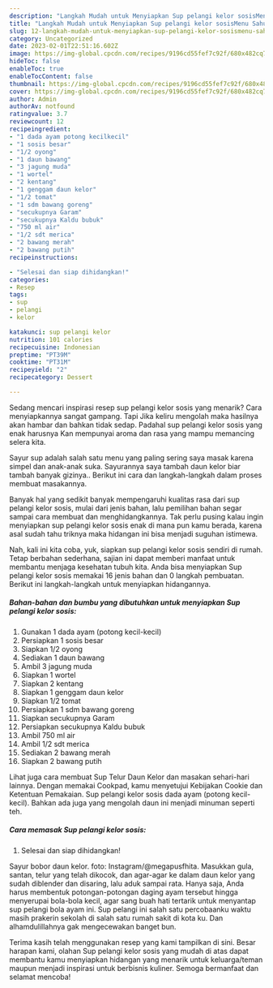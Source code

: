 ```yaml
---
description: "Langkah Mudah untuk Menyiapkan Sup pelangi kelor sosisMenu Sahur"
title: "Langkah Mudah untuk Menyiapkan Sup pelangi kelor sosisMenu Sahur"
slug: 12-langkah-mudah-untuk-menyiapkan-sup-pelangi-kelor-sosismenu-sahur
category: Uncategorized
date: 2023-02-01T22:51:16.602Z
image: https://img-global.cpcdn.com/recipes/9196cd55fef7c92f/680x482cq70/sup-pelangi-kelor-sosis-foto-resep-utama.jpg
hideToc: false
enableToc: true
enableTocContent: false
thumbnail: https://img-global.cpcdn.com/recipes/9196cd55fef7c92f/680x482cq70/sup-pelangi-kelor-sosis-foto-resep-utama.jpg
cover: https://img-global.cpcdn.com/recipes/9196cd55fef7c92f/680x482cq70/sup-pelangi-kelor-sosis-foto-resep-utama.jpg
author: Admin
authorAv: notfound
ratingvalue: 3.7
reviewcount: 12
recipeingredient:
- "1 dada ayam potong kecilkecil"
- "1 sosis besar"
- "1/2 oyong"
- "1 daun bawang"
- "3 jagung muda"
- "1 wortel"
- "2 kentang"
- "1 genggam daun kelor"
- "1/2 tomat"
- "1 sdm bawang goreng"
- "secukupnya Garam"
- "secukupnya Kaldu bubuk"
- "750 ml air"
- "1/2 sdt merica"
- "2 bawang merah"
- "2 bawang putih"
recipeinstructions:

- "Selesai dan siap dihidangkan!"
categories:
- Resep
tags:
- sup
- pelangi
- kelor

katakunci: sup pelangi kelor 
nutrition: 101 calories
recipecuisine: Indonesian
preptime: "PT39M"
cooktime: "PT31M"
recipeyield: "2"
recipecategory: Dessert

---
```



Sedang mencari inspirasi resep sup pelangi kelor sosis yang menarik? Cara menyiapkannya sangat gampang. Tapi Jika keliru mengolah maka hasilnya akan hambar dan bahkan tidak sedap. Padahal sup pelangi kelor sosis yang enak harusnya Kan mempunyai aroma dan rasa yang mampu memancing selera kita.


Sayur sup adalah salah satu menu yang paling sering saya masak karena simpel dan anak-anak suka. Sayurannya saya tambah daun kelor biar tambah banyak gizinya.. Berikut ini cara dan langkah-langkah dalam proses membuat masakannya.

Banyak hal yang sedikit banyak mempengaruhi kualitas rasa dari sup pelangi kelor sosis, mulai dari jenis bahan, lalu pemilihan bahan segar sampai cara membuat dan menghidangkannya. Tak perlu pusing kalau ingin menyiapkan sup pelangi kelor sosis enak di mana pun kamu berada, karena asal sudah tahu triknya maka hidangan ini bisa menjadi suguhan istimewa.


Nah, kali ini kita coba, yuk, siapkan sup pelangi kelor sosis sendiri di rumah. Tetap berbahan sederhana, sajian ini dapat memberi manfaat untuk membantu menjaga kesehatan tubuh kita. Anda bisa menyiapkan Sup pelangi kelor sosis memakai 16 jenis bahan dan 0 langkah pembuatan. Berikut ini langkah-langkah untuk menyiapkan hidangannya.

<!--inarticleads1-->

##### Bahan-bahan dan bumbu yang dibutuhkan untuk menyiapkan Sup pelangi kelor sosis:

1. Gunakan 1 dada ayam (potong kecil-kecil)
1. Persiapkan 1 sosis besar
1. Siapkan 1/2 oyong
1. Sediakan 1 daun bawang
1. Ambil 3 jagung muda
1. Siapkan 1 wortel
1. Siapkan 2 kentang
1. Siapkan 1 genggam daun kelor
1. Siapkan 1/2 tomat
1. Persiapkan 1 sdm bawang goreng
1. Siapkan secukupnya Garam
1. Persiapkan secukupnya Kaldu bubuk
1. Ambil 750 ml air
1. Ambil 1/2 sdt merica
1. Sediakan 2 bawang merah
1. Siapkan 2 bawang putih


Lihat juga cara membuat Sup Telur Daun Kelor dan masakan sehari-hari lainnya. Dengan memakai Cookpad, kamu menyetujui Kebijakan Cookie dan Ketentuan Pemakaian. Sup pelangi kelor sosis dada ayam (potong kecil-kecil). Bahkan ada juga yang mengolah daun ini menjadi minuman seperti teh. 

<!--inarticleads2-->

##### Cara memasak Sup pelangi kelor sosis:


1. Selesai dan siap dihidangkan!

Sayur bobor daun kelor. foto: Instagram/@megapusfhita. Masukkan gula, santan, telur yang telah dikocok, dan agar-agar ke dalam daun kelor yang sudah diblender dan disaring, lalu aduk sampai rata. Hanya saja, Anda harus membentuk potongan-potongan daging ayam tersebut hingga menyerupai bola-bola kecil, agar sang buah hati tertarik untuk menyantap sup pelangi bola ayam ini. Sup pelangi ini salah satu percobaanku waktu masih prakerin sekolah di salah satu rumah sakit di kota ku. Dan alhamdulillahnya gak mengecewakan banget bun. 

Terima kasih telah menggunakan resep yang kami tampilkan di sini. Besar harapan kami, olahan Sup pelangi kelor sosis yang mudah di atas dapat membantu kamu menyiapkan hidangan yang menarik untuk keluarga/teman maupun menjadi inspirasi untuk berbisnis kuliner. Semoga bermanfaat dan selamat mencoba!
